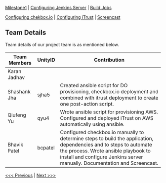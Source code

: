 [Milestone1](README.md) | [Configuring Jenkins Server](Jenkins.md) | [Build Jobs](JenkinsJobBuilder.md)

[Configuring chekbox.io](Checkbox.md) | [Configuring iTrust](ITrust.md) | [Screencast](Screencast.md)

Team Details
----------------------------------

Team details of our project team is as mentioned below. 

|__Team Members__        |    __UnityID__  |   __Contribution__  |
-------------------------|-----------------|---------------------|
|  Karan Jadhav          |                 |                     |
|  Shashank Jha          |    sjha5        |  Created ansible script for DO provisioning, checkbox.io deployment and combined with itrust deployment to create one post-action script.|
|  Qiufeng Yu            |    qyu4         | Wrote ansible script for provisioning AWS. Configured and deployed iTrust on AWS automatically using ansible.|
|  Bhavik Patel          |    bcpatel      | Configured checkbox.io manually to determine steps to build the application, dependencies and to steps to automate the process. Wrote ansible playbook to install and configure Jenkins server manually. Documentation and Screencast.|

[<<< Previous](ITrust.md) | [Next >>>](Screencast.md)